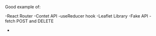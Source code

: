 Good example of:

-React Router
-Contet API
-useReducer hook
-Leaflet Library
-Fake API
-fetch POST and DELETE

-
